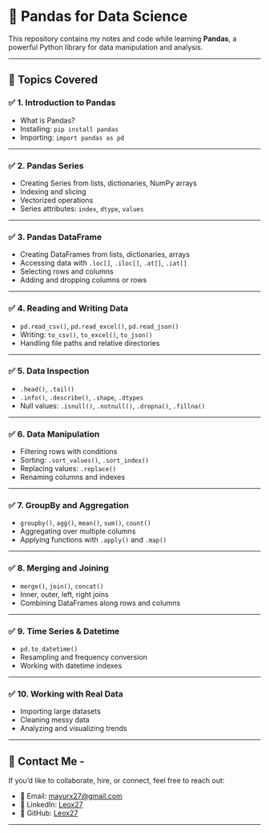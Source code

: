 # 🐼 Pandas for Data Science

This repository contains my notes and code while learning **Pandas**, a powerful Python library for data manipulation and analysis.

---

## 📌 Topics Covered

### ✅ 1. Introduction to Pandas
- What is Pandas?
- Installing: `pip install pandas`
- Importing: `import pandas as pd`

---

### ✅ 2. Pandas Series
- Creating Series from lists, dictionaries, NumPy arrays
- Indexing and slicing
- Vectorized operations
- Series attributes: `index`, `dtype`, `values`

---

### ✅ 3. Pandas DataFrame
- Creating DataFrames from lists, dictionaries, arrays
- Accessing data with `.loc[]`, `.iloc[]`, `.at[]`, `.iat[]`
- Selecting rows and columns
- Adding and dropping columns or rows

---

### ✅ 4. Reading and Writing Data
- `pd.read_csv()`, `pd.read_excel()`, `pd.read_json()`
- Writing: `to_csv()`, `to_excel()`, `to_json()`
- Handling file paths and relative directories

---

### ✅ 5. Data Inspection
- `.head()`, `.tail()`
- `.info()`, `.describe()`, `.shape`, `.dtypes`
- Null values: `.isnull()`, `.notnull()`, `.dropna()`, `.fillna()`

---

### ✅ 6. Data Manipulation
- Filtering rows with conditions
- Sorting: `.sort_values()`, `.sort_index()`
- Replacing values: `.replace()`
- Renaming columns and indexes

---

### ✅ 7. GroupBy and Aggregation
- `groupby()`, `agg()`, `mean()`, `sum()`, `count()`
- Aggregating over multiple columns
- Applying functions with `.apply()` and `.map()`

---

### ✅ 8. Merging and Joining
- `merge()`, `join()`, `concat()`
- Inner, outer, left, right joins
- Combining DataFrames along rows and columns

---

### ✅ 9. Time Series & Datetime
- `pd.to_datetime()`
- Resampling and frequency conversion
- Working with datetime indexes

---

### ✅ 10. Working with Real Data
- Importing large datasets
- Cleaning messy data
- Analyzing and visualizing trends

---

## 📩 Contact Me -

If you’d like to collaborate, hire, or connect, feel free to reach out:

- 📧 Email: mayurx27@gmail.com  
- 💼 LinkedIn: [Leox27](https://linkedin.com/in/mayur-j-9ab192363)  
- 🐙 GitHub: [Leox27](https://github.com/Leox27)

---
